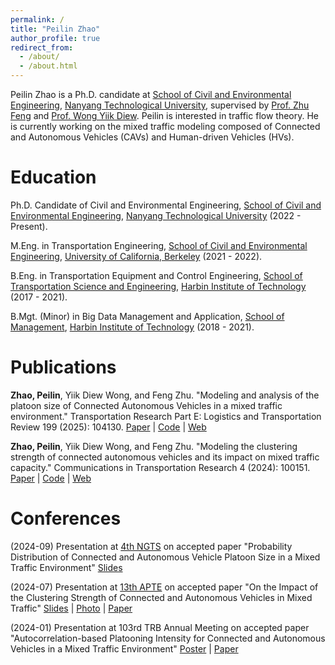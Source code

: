 ```yaml
---
permalink: /
title: "Peilin Zhao"
author_profile: true
redirect_from: 
  - /about/
  - /about.html
---
```


Peilin Zhao is a Ph.D. candidate at [School of Civil and Environmental Engineering](https://www.ntu.edu.sg/cee), [Nanyang Technological University](https://www.ntu.edu.sg/), supervised by [Prof. Zhu Feng](https://dr.ntu.edu.sg/cris/rp/rp00740) and [Prof. Wong Yiik Diew](https://dr.ntu.edu.sg/cris/rp/rp00667). Peilin is interested in traffic flow theory. He is currently working on the mixed traffic modeling composed of Connected and Autonomous Vehicles (CAVs) and Human-driven Vehicles (HVs).

Education
======
Ph.D. Candidate of Civil and Environmental Engineering, [School of Civil and Environmental Engineering](https://www.ntu.edu.sg/cee), [Nanyang Technological University](https://www.ntu.edu.sg/) (2022 - Present).

M.Eng. in Transportation Engineering, [School of Civil and Environmental Engineering](https://ce.berkeley.edu/), [University of California, Berkeley](https://www.berkeley.edu/) (2021 - 2022).

B.Eng. in Transportation Equipment and Control Engineering, [School of Transportation Science and Engineering](https://jtxy.hit.edu.cn/), [Harbin Institute of Technology](https://www.hit.edu.cn/) (2017 - 2021).

B.Mgt. (Minor) in Big Data Management and Application, [School of Management](https://som.hit.edu.cn/), [Harbin Institute of Technology](https://www.hit.edu.cn/) (2018 - 2021).

Publications
======
**Zhao, Peilin**, Yiik Diew Wong, and Feng Zhu. "Modeling and analysis of the platoon size of Connected Autonomous Vehicles in a mixed traffic environment." Transportation Research Part E: Logistics and Transportation Review 199 (2025): 104130. [Paper](https://doi.org/10.1016/j.tre.2025.104130) \| [Code](https://github.com/Jerry-zpl/Platoon-Size) \| [Web](https://jerry-zpl.github.io/publication/2025-TRE-104130)

**Zhao, Peilin**, Yiik Diew Wong, and Feng Zhu. "Modeling the clustering strength of connected autonomous vehicles and its impact on mixed traffic capacity." Communications in Transportation Research 4 (2024): 100151. [Paper](https://doi.org/10.1016/j.commtr.2024.100151) \| [Code](https://github.com/Jerry-zpl/API) \| [Web](https://jerry-zpl.github.io/publication/2024-COMMTR-100151)

Conferences
======

(2024-09) Presentation at [4th NGTS](https://nextranspurdue.wixsite.com/ngts2024) on accepted paper "Probability Distribution of Connected and Autonomous Vehicle Platoon Size in a Mixed Traffic Environment" [Slides](http://jerry-zpl.github.io/files/NGTS-4_ZPL.pdf) 

(2024-07) Presentation at [13th APTE](https://apte2024.sg/) on accepted paper "On the Impact of the Clustering Strength of Connected and Autonomous Vehicles in Mixed Traffic" [Slides](http://jerry-zpl.github.io/files/2024APTE_ZPL.pdf) \| [Photo](https://jerry-zpl.github.io/portfolio/APTE2024) \| [Paper](https://doi.org/10.1016/j.commtr.2024.100151)

(2024-01) Presentation at 103rd TRB Annual Meeting on accepted paper "Autocorrelation-based Platooning Intensity for Connected and Autonomous Vehicles in a Mixed Traffic Environment" [Poster](http://jerry-zpl.github.io/files/TRB_poster.pdf) \| [Paper](https://doi.org/10.1016/j.commtr.2024.100151)

<div id="clustrmaps-container" >
    <script type='text/javascript' id='clustrmaps' src='//cdn.clustrmaps.com/map_v2.js?cl=080808&w=a&t=tt&d=fI5_1M4FSN_Uy3FsJkkTxUMAaNnR-1019TrUClMwpLE&co=ffffff&cmo=3acc3a&cmn=ff5353&ct=080808'></script>
</div>

&nbsp;
